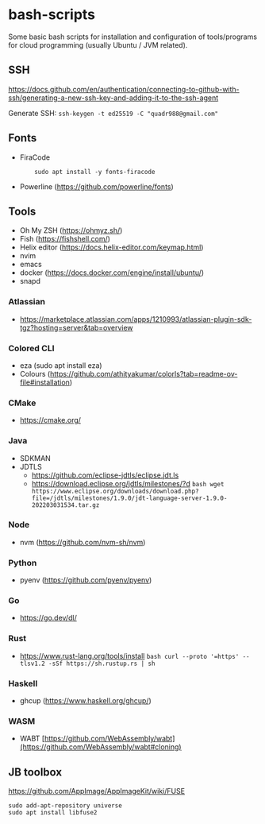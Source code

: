 # bash-scripts

Some basic bash scripts for installation and configuration of tools/programs for cloud programming (usually Ubuntu / JVM related).

## SSH
https://docs.github.com/en/authentication/connecting-to-github-with-ssh/generating-a-new-ssh-key-and-adding-it-to-the-ssh-agent

Generate SSH: ``` ssh-keygen -t ed25519 -C "quadr988@gmail.com" ```

## Fonts
- FiraCode
    ``` wget https://github.com/tonsky/FiraCode/releases/download/6.2/Fira_Code_v6.2.zip
        sudo apt install -y fonts-firacode
    ```
- Powerline (https://github.com/powerline/fonts) 

## Tools

- Oh My ZSH (https://ohmyz.sh/)
- Fish (https://fishshell.com/)
- Helix editor (https://docs.helix-editor.com/keymap.html)
- nvim
- emacs
- docker (https://docs.docker.com/engine/install/ubuntu/)
- snapd

### Atlassian
- https://marketplace.atlassian.com/apps/1210993/atlassian-plugin-sdk-tgz?hosting=server&tab=overview

### Colored CLI
- eza (sudo apt install eza)
- Colours (https://github.com/athityakumar/colorls?tab=readme-ov-file#installation)

### CMake

- https://cmake.org/

### Java

- SDKMAN
- JDTLS
  - https://github.com/eclipse-jdtls/eclipse.jdt.ls
  - https://download.eclipse.org/jdtls/milestones/?d 
     ```bash wget https://www.eclipse.org/downloads/download.php?file=/jdtls/milestones/1.9.0/jdt-language-server-1.9.0-202203031534.tar.gz ```

### Node

- nvm (https://github.com/nvm-sh/nvm)

### Python
- pyenv (https://github.com/pyenv/pyenv)

### Go

- https://go.dev/dl/

### Rust
- https://www.rust-lang.org/tools/install
```bash curl --proto '=https' --tlsv1.2 -sSf https://sh.rustup.rs | sh ```

### Haskell
- ghcup (https://www.haskell.org/ghcup/)

### WASM

- WABT [https://github.com/WebAssembly/wabt](https://github.com/WebAssembly/wabt#cloning)


## JB toolbox

https://github.com/AppImage/AppImageKit/wiki/FUSE

```
sudo add-apt-repository universe
sudo apt install libfuse2
```
